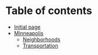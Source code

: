 # Table of contents

* [Initial page](README.md)
* [Minneapolis](minneapolis/README.md)
  * [Neighborhoods](minneapolis/neighborhoods.md)
  * [Transportation](minneapolis/untitled.md)

